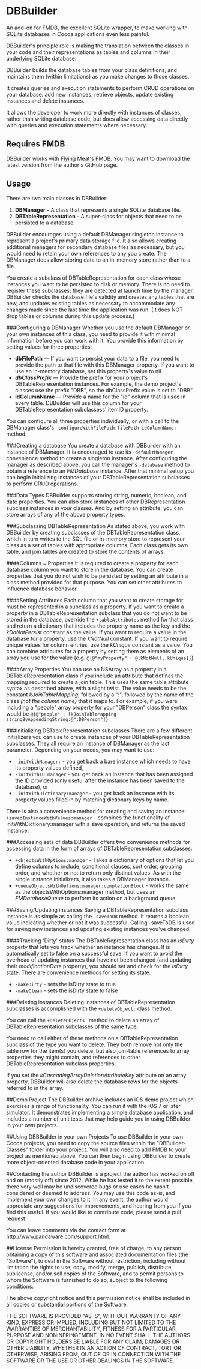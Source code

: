# DBBuilder
An add-on for FMDB, the excellent SQLite wrapper, to make working with SQLite databases in Cocoa applications even less painful.

DBBuilder's principle role is making the translation between the classes in your code and their representations as tables and columns in their underlying SQLite database.

DBBuilder builds the database tables from your class definitions, and maintains them (within limitations) as you make changes to those classes.

It creates queries and execution statements to perform CRUD operations on your database: add new instances, retrieve objects, update existing instances and delete instances.

It allows the developer to work more directly with instances of classes, rather than writing database code, but does allow accessing data directly with queries and execution statements where necessary.

## Requires FMDB 
DBBuilder works with [Flying Meat's FMDB](http://github.com/ccgus/fmdb). You may want to download the latest version from the author's GitHub page.

## Usage
There are two main classes in DBBuilder:

1. **DBManager** - A class that represents a single SQLite database file.
2. **DBTableRepresentation** - A super-class for objects that need to be persisted to a database.

DBBuilder encourages using a default DBManager singleton instance to represent a project's primary data storage file. It also allows creating additional managers for secondary database files as necessary, but you would need to retain your own references to any you create. The DBManager does allow storing data to an in-memory store rather than to a file.

You create a subclass of DBTableRepresentation for each class whose instances you want to be persisted to disk or memory. There is no need to register these subclasses; they are detected at launch time by the manager. DBBuilder checks the database file's validity and creates any tables that are new, and updates existing tables as necessary to accommodate any changes made since the last time the application was run. (It does NOT drop tables or columns during this update process.)

###Configuring a DBManager
Whether you use the default DBManager or your own instances of this class, you need to provide it with minimal information before you can work with it. You provide this information by setting values for three properties:

* **dbFilePath** — If you want to persist your data to a file, you need to provide the path to that file with this DBManager property. If you want to use an in-memory database, set this property's value to nil.
* ***dbClassPrefix*** — Provide the prefix for your project's DBTableRepresentation instances. For example, the demo project's classes use the prefix "DBB", so the dbClassPrefix value is set to "DBB".
* **idColumnName** — Provide a name for the "id" column that is used in every table. DBBuilder will use this column for your DBTableRepresentation subclassess' itemID property. 

You can configure all three properties individually, or with a call to the DBManager class's `-configureWithFilePath:filePath:idColumnName:` method.

###Creating a database
You create a database with DBBuilder with an instance of DBManager. It is encouraged to use its `+defaultManager` convenience method to create a singleton instance. After configuring the manager as described above, you call the manager's `-database` method to obtain a reference to an _FMDatabase_ instance. After that minimal setup you can begin initializing instances of your DBTableRepresentation subclasses to perform CRUD operations.

###Data Types
DBBuilder supports storing string, numeric, boolean, and date properties. You can also store instances of other DBRepresentation subclass instances in your classes. And by setting an attribute, you can store arrays of any of the above property types.

###Subclassing DBTableRepresentation
As stated above, you work with DBBuilder by creating subclasses of the DBTableRepresentation class, which in turn writes to the SQL file or in-memory store to represent your class as a set of tables with appropriate columns. Each class gets its own table, and join tables are created to store the contents of arrays.

####Columns = Properties
It is required to create a property for each database column you want to store in the database. You can create properties that you do not wish to be persisted by setting an attribute in a class method provided for that purpose. You can set other attributes to influence database behavior.

####Setting Attributes
Each column that you want to create storage for must be represented in a subclass as a property. If you want to create a property in a DBTableRepresentation subclass that you do not want to be stored in the database, override the `+tableAttributes` method for that class and return a dictionary that includes the property name as the key and the _kDoNotPersist_ constant as the value. If you want to require a value in the database for a property, use the _kNotNull_ constant. If you want to require unique values for column entries, use the _kUnique_ constant as a value. You can combine attributes for a property by setting them as elements of an array you use for the value (e.g. `@{@"myProperty" : @[kNotNull, kUnique]}`).

####Array Properties
You can use an NSArray as a property in a DBTableRepresentation class if you include an attribute that defines the mapping required to create a join table. This uses the same table attribute syntax as described above, with a slight twist. The value needs to be the constant _kJoinTableMapping_, followed by a ":", followed by the name of the class *(not the column name)* that it maps to. For example, if you were including a "people" array property for your "DBPerson" class the syntax would be `@{@"people" : [kJoinTableMapping stringByAppendingString:@":DBPerson"]}`

###Initializing DBTableRepresentation subclasses
There are a few different initializers you can use to create instances of your DBTableRepresentation subclasses. They all require an instance of DBManager as the last parameter. Depending on your needs, you may want to use:

* `-initWithManager:` - you get back a bare instance which needs to have its property values defined,
* `-initWithID:manager` - you get back an instance that has been assigned the ID provided (only useful after the instance has been saved to the database), or 
* `-initWithDictionary:manager` - you get back an instance with its property values filled in by matching dictionary keys by name. 

There is also a convenience method for creating and saving an instance: `+savedInstanceWithValues:manager` - combines the functionality of -initWithDictionary:manager with a save operation, and returns the saved instance.

###Accessing sets of data
DBBuilder offers two convenience methods for accessing data in the form of arrays of DBTableRepresentation subclasses:

* `+objectsWithOptions:manager` - Takes a dictionary of options that let you define columns to include, conditional clauses, sort order, grouping order, and whether or not to return only distinct values. As with the single instance initializers, it also takes a DBManager instance.
* `+queueObjectsWithOptions:manager:completionBlock` - works the same as the objectsWithOptions:manager method, but uses an *FMDatabaseQueue* to perform its action on a background queue.

###Saving/Updating instances
Saving a DBTableRepresentation subclass instance is as simple as calling the `-saveToDB` method. It returns a boolean value indicating whether or not it was successful. Calling -saveToDB is used for saving new instances and updating existing instances you've changed.

####Tracking 'Dirty' status
The DBTableRepresentation class has an *isDirty* property that lets you track whether an instance has changes. It is automatically set to false on a successful save. If you want to avoid the overhead of updating instances that have not been changed (and updating their *modificationDate* property), you should set and check for the *isDirty* state. There are convenience methods for setting its state:

* `-makeDirty` - sets the isDirty state to true
* `-makeClean` - sets the isDirty state to false

###Deleting instances
Deleting instances of DBTableRepresentation subclasses is accomplished with the `+deleteObject:` class method. 

You can call the `+deleteObjects:` method to delete an array of DBTableRepresentation subclasses of the same type.

You need to call either of these methods on a DBTableRepresentation subclass of the type you want to delete. They both remove not only the table row for the item(s) you delete, but also join-table references to array properties they might contain, and references to other DBTableRepresentation subclass properties.

If you set the *kCascadingArrayDeletionAttributeKey* attribute on an array property, DBBuilder will also delete the database rows for the objects referred to in the array.

##Demo Project
The DBBuilder archive includes an iOS demo project which exercises a range of functionality. You can run it with the iOS 7 or later simulator. It demonstrates implementing a simple database application, and includes a number of unit tests that may help guide you in using DBBuilder in your own projects.

##Using DBBBuilder in your own Projects
To use DBBuilder in your own Cocoa projects, you need to copy the source files within the "DBBuilder-Classes" folder into your project. You will also need to add FMDB to your project as mentioned above. You can then begin using DBBuilder to create more object-oriented database code in your application.

##Contacting the author
DBBuilder is a project the author has worked on off and on (mostly off) since 2012. While he has tested it to the extent possible, there very well may be undiscovered bugs or use cases he hasn't considered or deemed to address. You may use this code as-is, and implement your own changes to it. In any event, the author would appreciate any suggestions for improvements, and hearing from you if you find this useful. If you would like to contribute code, please send a pull request.

You can leave comments via the contact form at <http://www.pandaware.com/support.html>.

##License
Permission is hereby granted, free of charge, to any person obtaining a copy
of this software and associated documentation files (the "Software"), to deal
in the Software without restriction, including without limitation the rights
to use, copy, modify, merge, publish, distribute, sublicense, and/or sell
copies of the Software, and to permit persons to whom the Software is
furnished to do so, subject to the following conditions:


The above copyright notice and this permission notice shall be included in
all copies or substantial portions of the Software.


THE SOFTWARE IS PROVIDED "AS IS", WITHOUT WARRANTY OF ANY KIND, EXPRESS OR
IMPLIED, INCLUDING BUT NOT LIMITED TO THE WARRANTIES OF MERCHANTABILITY,
FITNESS FOR A PARTICULAR PURPOSE AND NONINFRINGEMENT. IN NO EVENT SHALL THE
AUTHORS OR COPYRIGHT HOLDERS BE LIABLE FOR ANY CLAIM, DAMAGES OR OTHER
LIABILITY, WHETHER IN AN ACTION OF CONTRACT, TORT OR OTHERWISE, ARISING FROM,
OUT OF OR IN CONNECTION WITH THE SOFTWARE OR THE USE OR OTHER DEALINGS IN
THE SOFTWARE.

